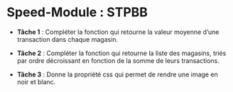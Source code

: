 # Speed-Module : STPBB

- **Tâche 1** : Compléter la fonction qui retourne la valeur moyenne d’une transaction dans chaque magasin.

- **Tâche 2** : Compléter la fonction qui retourne la liste des magasins, triés par ordre décroissant en fonction de la somme de leurs transactions.

- **Tâche 3** : Donne la propriété css qui permet de rendre une image en noir et blanc.